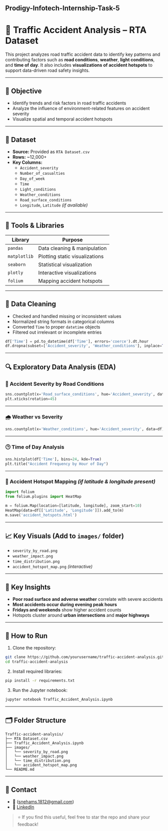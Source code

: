 ## Prodigy-Infotech-Internship-Task-5

# 🚧 Traffic Accident Analysis – RTA Dataset

This project analyzes road traffic accident data to identify key patterns and contributing factors such as **road conditions**, **weather**, **light conditions**, and **time of day**. It also includes **visualizations of accident hotspots** to support data-driven road safety insights.

---

## 🎯 Objective

- Identify trends and risk factors in road traffic accidents  
- Analyze the influence of environment-related features on accident severity  
- Visualize spatial and temporal accident hotspots  

---

## 📁 Dataset

- **Source:** Provided as `RTA Dataset.csv`  
- **Rows:** ~12,000+  
- **Key Columns:**  
  - `Accident_severity`  
  - `Number_of_casualties`  
  - `Day_of_week`  
  - `Time`  
  - `Light_conditions`  
  - `Weather_conditions`  
  - `Road_surface_conditions`  
  - `Longitude`, `Latitude` *(if available)*  

---

## 🧰 Tools & Libraries

| Library         | Purpose                          |
|-----------------|----------------------------------|
| `pandas`        | Data cleaning & manipulation     |
| `matplotlib`    | Plotting static visualizations   |
| `seaborn`       | Statistical visualization        |
| `plotly`        | Interactive visualizations       |
| `folium`        | Mapping accident hotspots        |

---

## 🧹 Data Cleaning

- Checked and handled missing or inconsistent values  
- Normalized string formats in categorical columns  
- Converted `Time` to proper `datetime` objects  
- Filtered out irrelevant or incomplete entries  

```python
df['Time'] = pd.to_datetime(df['Time'], errors='coerce').dt.hour
df.dropna(subset=['Accident_severity', 'Weather_conditions'], inplace=True)
```

---

## 🔍 Exploratory Data Analysis (EDA)

### 📌 Accident Severity by Road Conditions

```python
sns.countplot(x='Road_surface_conditions', hue='Accident_severity', data=df)
plt.xticks(rotation=45)
```

---

### 🌧️ Weather vs Severity

```python
sns.countplot(x='Weather_conditions', hue='Accident_severity', data=df)
```

---

### 🕒 Time of Day Analysis

```python
sns.histplot(df['Time'], bins=24, kde=True)
plt.title("Accident Frequency by Hour of Day")
```

---

### 📍 Accident Hotspot Mapping *(if latitude & longitude present)*

```python
import folium
from folium.plugins import HeatMap

m = folium.Map(location=[latitude, longitude], zoom_start=10)
HeatMap(data=df[['Latitude', 'Longitude']]).add_to(m)
m.save('accident_hotspots.html')
```

---

## 📈 Key Visuals (Add to `images/` folder)

- `severity_by_road.png`  
- `weather_impact.png`  
- `time_distribution.png`  
- `accident_hotspot_map.png` *(interactive)*  

---

## 🧠 Key Insights

- **Poor road surface and adverse weather** correlate with severe accidents  
- **Most accidents occur during evening peak hours**  
- **Fridays and weekends** show higher accident counts  
- Hotspots cluster around **urban intersections** and **major highways**

---

## 🚀 How to Run

1. Clone the repository:
```bash
git clone https://github.com/yourusername/traffic-accident-analysis.git
cd traffic-accident-analysis
```

2. Install required libraries:
```bash
pip install -r requirements.txt
```

3. Run the Jupyter notebook:
```bash
jupyter notebook Traffic_Accident_Analysis.ipynb
```

---

## 🗂️ Folder Structure

```
Traffic-accident-analysis/
├── RTA Dataset.csv
├── Traffic_Accident_Analysis.ipynb
├── images/
│   └── severity_by_road.png
│   └── weather_impact.png
│   └── time_distribution.png
│   └── accident_hotspot_map.png
└── README.md
```

---

## 🙋 Contact

- 📧 (snehams.1812@gmail.com) 
- 💼 [LinkedIn](https://www.linkedin.com/in/priyanka-mandal-dataenthusiast1812)  

> ⭐ If you find this useful, feel free to star the repo and share your feedback!
